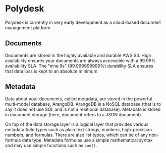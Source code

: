 # Polydesk

Polydesk is currently in very early development as a cloud-based document
management platform.

## Documents

Documents are stored in the highly available and durable AWS S3. High
availability ensures your documents are always accessible with a 99.99%
availability SLA. The "nine 9s" (99.999999999%) durability SLA ensures that
data loss is kept to an absolute minimum.

## Metadata

Data about your documents, called metadata, are stored in the powerful
multi-model database, ArangoDB. ArangoDB is a NoSQL database (that is to
say it does not use SQL and is not a relational database). Metadata is stored
in document storage (here, document refers to a JSON document).

On top of the data storage layer is a logical layer that provides various
metadata field types such as plain text strings, numbers, high-precision
numbers, and formulas. There are also list types, which can be of any
non-formula data type. Metadata formulas use a simple mathematical syntax
and may use simple functions such as `sum()`.
